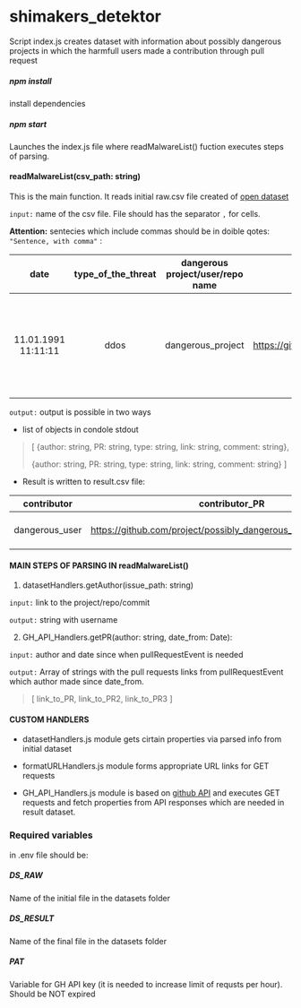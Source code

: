 # shimakers_detektor

Script index.js creates dataset with information about possibly dangerous projects in which the harmfull users made a contribution through pull request

##### npm install

install dependencies

##### npm start

Launches the index.js file where readMalwareList() fuction executes steps of parsing.

#### readMalwareList(csv_path: string)

This is the main function. It reads initial raw.csv file created of [open dataset](https://docs.google.com/spreadsheets/d/1H3xPB4PgWeFcHjZ7NOPtrcya_Ua4jUolWm-7z9-jSpQ/htmlview?usp=sharing&pru=AAABf7rAbC0*P8SbG5KHN5WLt2JJJhoK-Q)

`input:` name of the csv file. File should has the separator `,` for cells.

**Attention:** sentecies which include commas should be in doible qotes: `"Sentence, with comma"` :

|        date         | type_of_the_threat | dangerous project/user/repo name |                        link                         |                              comment                              |      username       |
| :-----------------: | :----------------: | :------------------------------: | :-------------------------------------------------: | :---------------------------------------------------------------: | :-----------------: |
| 11.01.1991 11:11:11 |        ddos        |        dangerous_project         | https://github.com/dangerous_user/dangerous_project | "In case the sentence includes commas, should be in fouble qotes" | dangerous_user_name |

`output:` output is possible in two ways

- list of objects in condole stdout

> [ {author: string, PR: string, type: string, link: string, comment: string},
>
> {author: string, PR: string, type: string, link: string, comment: string} ]

- Result is written to result.csv file:

|  contributor   |                          contributor_PR                          | reason_for_listing_contributor_to_malware |             harmfull_contribution_link              |                       comment_to_the_reason                       |
| :------------: | :--------------------------------------------------------------: | :---------------------------------------: | :-------------------------------------------------: | :---------------------------------------------------------------: |
| dangerous_user | https://github.com/project/possibly_dangerous_repo/pull/{number} |                   ddos                    | https://github.com/dangerous_user/dangerous_project | "In case the sentence includes commas, should be in double qotes" |

#### MAIN STEPS OF PARSING IN readMalwareList()

1. datasetHandlers.getAuthor(issue_path: string)

`input:` link to the project/repo/commit

`output:` string with username

2. GH_API_Handlers.getPR(author: string, date_from: Date):

`input:` author and date since when pullRequestEvent is needed

`output:` Array of strings with the pull requests links from pullRequestEvent which author made since date_from.

> [ link_to_PR, link_to_PR2, link_to_PR3 ]

#### CUSTOM HANDLERS

- datasetHandlers.js module gets cirtain properties via parsed info from initial dataset

- formatURLHandlers.js module forms appropriate URL links for GET requests

- GH_API_Handlers.js module is based on [github API](https://docs.github.com/en/rest) and executes GET requests and fetch properties from API responses which are needed in result dataset.

### Required variables

in .env file should be:

##### DS_RAW

Name of the initial file in the datasets folder

##### DS_RESULT

Name of the final file in the datasets folder

##### PAT

Variable for GH API key (it is needed to increase limit of requsts per hour). Should be NOT expired
